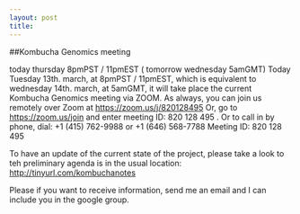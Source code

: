 ```yaml
---
layout: post
title: 
---
```

##Kombucha Genomics meeting

today thursday 8pmPST / 11pmEST ( tomorrow wednesday 5amGMT)
Today Tuesday 13th. march, at 8pmPST / 11pmEST, which is equivalent to wednesday 14th. march, at 5amGMT, it will take place the current Kombucha Genomics meeting via ZOOM. 
As always, you can join us remotely over Zoom at https://zoom.us/j/820128495 Or, go to https://zoom.us/join and enter meeting ID: 820 128 495 . Or to call in by phone, dial: +1 (415) 762-9988 or +1 (646) 568-7788 Meeting ID: 820 128 495

To have an update of the current state of the project, please take a look to teh preliminary agenda is in the usual location: http://tinyurl.com/kombuchanotes 

Please if you want to receive information, send me an email and I can include you in the google group.
